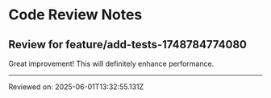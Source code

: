 # Code Review Notes

## Review for feature/add-tests-1748784774080

Great improvement! This will definitely enhance performance.

---
Reviewed on: 2025-06-01T13:32:55.131Z